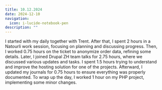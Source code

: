 ```yaml
---
title: 10.12.2024
date: 2024-12-10
navigation:
  icon: i-lucide-notebook-pen
description: ""
---
```


I started with my daily together with Trent. After that, I spent 2 hours in a Natourli work session, focusing on planning and discussing progress. Then, I worked 0.75 hours on the ticket to anonymize order data, refining some details. Later, I joined Drupal ZH team talks for 2.75 hours, where we discussed various updates and tasks. I spent 1.5 hours trying to understand and improve the hosting solution for one of the projects. Afterward, I updated my journals for 0.75 hours to ensure everything was properly documented. To wrap up the day, I worked 1 hour on my PHP project, implementing some minor changes.


